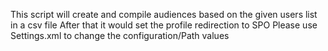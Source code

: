 This script will create and compile audiences based on the given users list in a csv file
After that it would set the profile redirection to SPO
Please use Settings.xml to change the configuration/Path values
